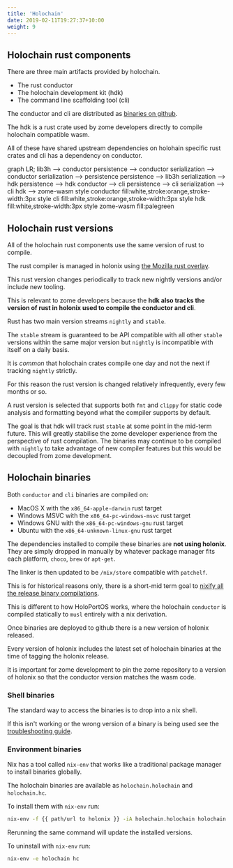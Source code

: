 ```yaml
---
title: 'Holochain'
date: 2019-02-11T19:27:37+10:00
weight: 9
---
```


## Holochain rust components

There are three main artifacts provided by holochain.

- The rust conductor
- The holochain development kit (hdk)
- The command line scaffolding tool (cli)

The conductor and cli are distributed as [binaries on github](https://github.com/holochain/holochain-rust/releases).

The hdk is a rust crate used by zome developers directly to compile holochain compatible wasm.

All of these have shared upstream dependencies on holohain specific rust crates and cli has a dependency on conductor.

<div class="mermaid">
graph LR;
    lib3h --> conductor
    persistence --> conductor
    serialization --> conductor
    serialization --> persistence
    persistence --> lib3h
    serialization --> hdk
    persistence --> hdk
    conductor --> cli
    persistence --> cli
    serialization --> cli
    hdk --> zome-wasm
    style conductor fill:white,stroke:orange,stroke-width:3px
    style cli fill:white,stroke:orange,stroke-width:3px
    style hdk fill:white,stroke-width:3px
    style zome-wasm fill:palegreen
</div>

## Holochain rust versions

All of the holochain rust components use the same version of rust to compile.

The rust compiler is managed in holonix using [the Mozilla rust overlay](https://github.com/NixOS/nixpkgs/blob/master/doc/languages-frameworks/rust.section.md#controlling-rust-version-inside-nix-shell).

This rust version changes periodically to track new nightly versions and/or include new tooling.

This is relevant to zome developers because the **hdk also tracks the version of rust in holonix used to compile the conductor and cli**.

Rust has two main version streams `nightly` and `stable`.

The `stable` stream is guaranteed to be API compatible with all other `stable` versions within the same major version but `nightly` is incompatible with itself on a daily basis.

It is _common_ that holochain crates compile one day and not the next if tracking `nightly` strictly.

For this reason the rust version is changed relatively infrequently, every few months or so.

A rust version is selected that supports both `fmt` and `clippy` for static code analysis and formatting beyond what the compiler supports by default.

The goal is that hdk will track rust `stable` at some point in the mid-term future. This will greatly stabilise the zome developer experience from the perspective of rust compilation. The binaries may continue to be compiled with `nightly` to take advantage of new compiler features but this would be decoupled from zome development.

## Holochain binaries

Both `conductor` and `cli` binaries are compiled on:

- MacOS X with the `x86_64-apple-darwin` rust target
- Windows MSVC with the `x86_64-pc-windows-msvc` rust target
- Windows GNU with the `x86_64-pc-windows-gnu` rust target
- Ubuntu with the `x86_64-unknown-linux-gnu` rust target

The dependencies installed to compile these binaries are **not using holonix**. They are simply dropped in manually by whatever package manager fits each platform, `choco`, `brew` or `apt-get`.

The linker is then updated to be `/nix/store` compatible with `patchelf`.

This is for historical reasons only, there is a short-mid term goal to [nixify all the release binary compilations](https://github.com/holochain/holonix/issues/52).

This is different to how HoloPortOS works, where the holochain `conductor` is compiled statically to `musl` entirely with a nix derivation.

Once binaries are deployed to github there is a new version of holonix released.

Every version of holonix includes the latest set of holochain binaries at the time of tagging the holonix release.

It is important for zome development to pin the zome repository to a version of holonix so that the conductor version matches the wasm code.

### Shell binaries

The standard way to access the binaries is to drop into a nix shell.

<script
 id="asciicast-264024"
 src="https://asciinema.org/a/264024.js"
 data-autoplay="true"
 data-theme="solarized-light"
 data-rows="20"
 async>
</script>

If this isn't working or the wrong version of a binary is being used see the [troubleshooting guide](/docs/support).

### Environment binaries

Nix has a tool called `nix-env` that works like a traditional package manager to install binaries globally.

The holochain binaries are available as `holochain.holochain` and `holochain.hc`.

To install them with `nix-env` run:

```bash
nix-env -f {{ path/url to holonix }} -iA holochain.holochain holochain.hc
```

Rerunning the same command will update the installed versions.

To uninstall with `nix-env` run:

```bash
nix-env -e holochain hc
```
